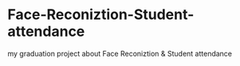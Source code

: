 # Face-Reconiztion-Student-attendance
my graduation project  about Face Reconiztion &amp; Student attendance
